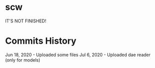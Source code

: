 # scw
IT'S NOT FINISHED!


# Commits History
Jun 18, 2020 - Uploaded some files
Jul 6, 2020 - Uploaded dae reader (only for models)
